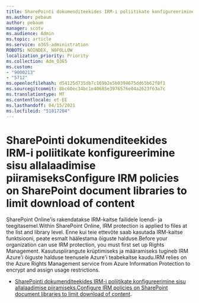 ```yaml
---
title: SharePointi dokumenditeekides IRM-i poliitikate konfigureerimine sisu allalaadimise piiramiseks
ms.author: pebaum
author: pebaum
manager: scotv
ms.audience: Admin
ms.topic: article
ms.service: o365-administration
ROBOTS: NOINDEX, NOFOLLOW
localization_priority: Priority
ms.collection: Adm_O365
ms.custom:
- "9000213"
- "5712"
ms.openlocfilehash: d54125d735db7c169b2e5b0394675dd65b62f8f1
ms.sourcegitcommit: 8bc60ec34bc1e40685e3976576e04a2623f63a7c
ms.translationtype: MT
ms.contentlocale: et-EE
ms.lasthandoff: 04/15/2021
ms.locfileid: "51817204"
---
```

# <a name="configure-irm-policies-on-sharepoint-document-libraries-to-limit-download-of-content"></a><span data-ttu-id="97978-102">SharePointi dokumenditeekides IRM-i poliitikate konfigureerimine sisu allalaadimise piiramiseks</span><span class="sxs-lookup"><span data-stu-id="97978-102">Configure IRM policies on SharePoint document libraries to limit download of content</span></span>

<span data-ttu-id="97978-103">SharePoint Online'is rakendatakse IRM-kaitse failidele loendi- ja teegitasemel.</span><span class="sxs-lookup"><span data-stu-id="97978-103">Within SharePoint Online, IRM protection is applied to files at the list and library level.</span></span> <span data-ttu-id="97978-104">Enne kui teie ettevõte saab kasutada IRM-kaitse funktsiooni, peate esmalt häälestama õiguste halduse.</span><span class="sxs-lookup"><span data-stu-id="97978-104">Before your organization can use IRM protection, you must first set up Rights Management.</span></span> <span data-ttu-id="97978-105">Kasutuspiirangute krüptimiseks ja määramiseks tugineb IRM Azure'i õiguste halduse teenusele Azure'i teabekaitse kaudu.</span><span class="sxs-lookup"><span data-stu-id="97978-105">IRM relies on the Azure Rights Management service from Azure Information Protection to encrypt and assign usage restrictions.</span></span>

- <span data-ttu-id="97978-106">[SharePointi dokumenditeekides IRM-i poliitikate konfigureerimine sisu allalaadimise piiramiseks.](https://docs.microsoft.com/microsoft-365/compliance/set-up-irm-in-sp-admin-center)</span><span class="sxs-lookup"><span data-stu-id="97978-106">[Configure IRM policies on SharePoint document libraries to limit download of content](https://docs.microsoft.com/microsoft-365/compliance/set-up-irm-in-sp-admin-center).</span></span>
